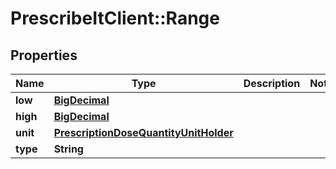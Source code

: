# PrescribeItClient::Range

## Properties
Name | Type | Description | Notes
------------ | ------------- | ------------- | -------------
**low** | [**BigDecimal**](BigDecimal.md) |  | 
**high** | [**BigDecimal**](BigDecimal.md) |  | 
**unit** | [**PrescriptionDoseQuantityUnitHolder**](PrescriptionDoseQuantityUnitHolder.md) |  | 
**type** | **String** |  | 

